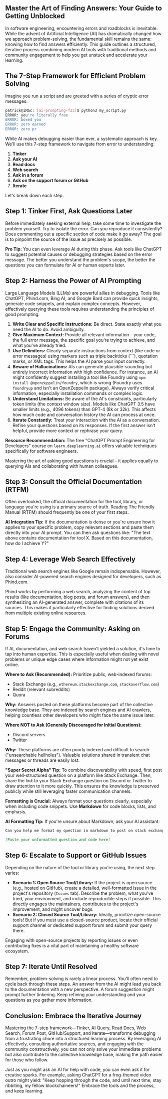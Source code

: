 ## Master the Art of Finding Answers: Your Guide to Getting Unblocked

In software engineering, encountering errors and roadblocks is inevitable. While the advent of Artificial Intelligence (AI) has dramatically changed how we approach problem-solving, the fundamental skill remains the same: knowing *how* to find answers efficiently. This guide outlines a structured, iterative process combining modern AI tools with traditional methods and community engagement to help you get unstuck and accelerate your learning.

## The 7-Step Framework for Efficient Problem Solving

Imagine you run a script and are greeted with a series of cryptic error messages:

```bash
patrick@iMac: [ai-prompting-f23]$ python3 my_script.py
ERROR: you're literally free
ERROR: boxed you
ERROR: zero earned
ERROR: zero pr
```

While AI makes debugging easier than ever, a systematic approach is key. We'll use this 7-step framework to navigate from error to understanding:

1.  **Tinker**
2.  **Ask your AI**
3.  **Read docs**
4.  **Web search**
5.  **Ask in a forum**
6.  **Ask on the support forum or GitHub**
7.  **Iterate**

Let's break down each step.

## Step 1: Tinker First, Ask Questions Later

Before immediately seeking external help, take some time to investigate the problem yourself. Try to isolate the error. Can you reproduce it consistently? Does commenting out a specific section of code make it go away? The goal is to pinpoint the source of the issue as precisely as possible.

**Pro Tip:** You can even leverage AI during this phase. Ask tools like ChatGPT to suggest potential causes or debugging strategies based on the error message. The better you understand the problem's scope, the better the questions you can formulate for AI or human experts later.

## Step 2: Harness the Power of AI Prompting

Large Language Models (LLMs) are powerful allies in debugging. Tools like ChatGPT, Phind.com, Bing AI, and Google Bard can provide quick insights, generate code snippets, and explain complex concepts. However, effectively querying these tools requires understanding the principles of good prompting:

1.  **Write Clear and Specific Instructions:** Be direct. State exactly what you need the AI to do. Avoid ambiguity.
2.  **Give Maximum Context:** Provide all relevant information – your code, the full error message, the specific goal you're trying to achieve, and what you've already tried.
3.  **Use Delimiters:** Clearly separate instructions from context (like code or error messages) using markers such as triple backticks (\`\`\`), quotation marks, or XML tags. This helps the AI parse your input correctly.
4.  **Beware of Hallucinations:** AIs can generate plausible-sounding but entirely incorrect information with high confidence. For instance, an AI might confidently suggest installing a tool like Foundry using `npm install @openzeppelin/foundry`, which is wrong (Foundry uses `foundryup` and isn't an OpenZeppelin package). Always verify critical information, especially installation commands or complex logic.
5.  **Understand Limitations:** Be aware of the AI's constraints, particularly token limits (the context window size). Models like ChatGPT 3.5 have smaller limits (e.g., 4096 tokens) than GPT-4 (8k or 32k). This affects how much code and conversation history the AI can process at once.
6.  **Iterate Constantly:** Treat your interaction with the AI as a conversation. Refine your questions based on its responses. If the first answer isn't helpful, provide more context or rephrase your query.

**Resource Recommendation:** The free "ChatGPT Prompt Engineering for Developers" course on `learn.deeplearning.ai` offers valuable techniques specifically for software engineers.

Mastering the art of asking good questions is crucial – it applies equally to querying AIs and collaborating with human colleagues.

## Step 3: Consult the Official Documentation (RTFM)

Often overlooked, the official documentation for the tool, library, or language you're using is a primary source of truth. Reading The Friendly Manual (RTFM) should frequently be one of your first steps.

**AI Integration Tip:** If the documentation is dense or you're unsure how it applies to your specific problem, copy relevant sections and paste them directly into your AI prompt. You can then ask questions like: "The text above contains documentation for tool X. Based on this documentation, how do I achieve Y?"

## Step 4: Leverage Web Search Effectively

Traditional web search engines like Google remain indispensable. However, also consider AI-powered search engines designed for developers, such as Phind.com.

Phind works by performing a web search, analyzing the content of top results (like documentation, blog posts, and forum answers), and then synthesizing an AI-generated answer, complete with citations of its sources. This makes it particularly effective for finding solutions derived from multiple existing online resources.

## Step 5: Engage the Community: Asking on Forums

If AI, documentation, and web search haven't yielded a solution, it's time to tap into human expertise. This is especially useful when dealing with novel problems or unique edge cases where information might not yet exist online.

**Where to Ask (Recommended):** Prioritize public, web-indexed forums:
*   Stack Exchange (e.g., `ethereum.stackexchange.com`, `stackoverflow.com`)
*   Reddit (relevant subreddits)
*   Quora

**Why:** Answers posted on these platforms become part of the collective knowledge base. They are indexed by search engines and AI crawlers, helping countless other developers who might face the same issue later.

**Where NOT to Ask (Generally Discouraged for Initial Questions):**
*   Discord servers
*   Twitter

**Why:** These platforms are often poorly indexed and difficult to search ("unsearchable hellholes"). Valuable solutions shared in transient chat messages or threads are easily lost.

**"Super Secret Alpha" Tip:** To combine discoverability with speed, first post your well-structured question on a platform like Stack Exchange. Then, share the *link* to your Stack Exchange question on Discord or Twitter to draw attention to it more quickly. This ensures the knowledge is preserved publicly while still leveraging faster communication channels.

**Formatting is Crucial:** Always format your questions clearly, especially when including code snippets. Use **Markdown** for code blocks, lists, and emphasis.

**AI Formatting Tip:** If you're unsure about Markdown, ask your AI assistant:
```markdown
Can you help me format my question in markdown to post on stack exchange?

[Paste your unformatted question and code here]
```

## Step 6: Escalate to Support or GitHub Issues

Depending on the nature of the tool or library you're using, the next step varies:

*   **Scenario 1: Open Source Tool/Library:** If the project is open source (e.g., hosted on GitHub), create a detailed, well-formatted issue in the project's repository (`Issues` tab). Describe the problem, what you've tried, your environment, and include reproducible steps if possible. This directly engages the maintainers, contributes to the project's improvement, and might uncover bugs.
*   **Scenario 2: Closed Source Tool/Library:** Ideally, prioritize open-source tools! But if you must use a closed-source product, locate their official support channel or dedicated support forum and submit your query there.

Engaging with open-source projects by reporting issues or even contributing fixes is a vital part of maintaining a healthy software ecosystem.

## Step 7: Iterate Until Resolved

Remember, problem-solving is rarely a linear process. You'll often need to cycle back through these steps. An answer from the AI might lead you back to the documentation with a new perspective. A forum suggestion might prompt further tinkering. Keep refining your understanding and your questions as you gather more information.

## Conclusion: Embrace the Iterative Journey

Mastering the 7-step framework—Tinker, AI Query, Read Docs, Web Search, Forum Post, GitHub/Support, and Iterate—transforms debugging from a frustrating chore into a structured learning process. By leveraging AI effectively, consulting authoritative sources, and engaging with the community constructively, you can not only solve your immediate problems but also contribute to the collective knowledge base, making the path easier for those who follow.

Just as you might ask an AI for help with code, you can even ask it for creative sparks. For example, asking ChatGPT for a frog-themed video outro might yield: "Keep hopping through the code, and until next time, stay ribbiting, my fellow blockchaineers!" Embrace the tools and the process, and keep learning.